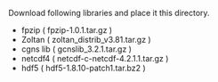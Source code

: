Download following libraries and place it this directory.

* fpzip ( fpzip-1.0.1.tar.gz )
* Zoltan ( zoltan_distrib_v3.81.tar.gz )
* cgns lib ( gcnslib_3.2.1.tar.gz )
* netcdf4 ( netcdf-c-netcdf-4.2.1.1.tar.gz )
* hdf5 ( hdf5-1.8.10-patch1.tar.bz2 )
